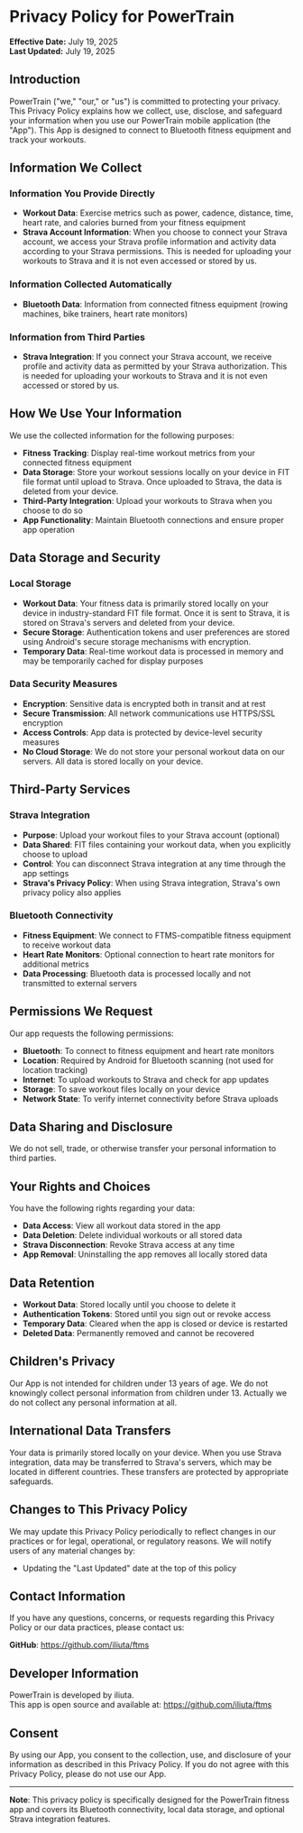 # Privacy Policy for PowerTrain

**Effective Date:** July 19, 2025  
**Last Updated:** July 19, 2025

## Introduction

PowerTrain ("we," "our," or "us") is committed to protecting your privacy. This Privacy Policy explains how we collect, use, disclose, and safeguard your information when you use our PowerTrain mobile application (the "App"). This App is designed to connect to Bluetooth fitness equipment and track your workouts.

## Information We Collect

### Information You Provide Directly
- **Workout Data**: Exercise metrics such as power, cadence, distance, time, heart rate, and calories burned from your fitness equipment
- **Strava Account Information**: When you choose to connect your Strava account, we access your Strava profile information and activity data according to your Strava permissions. This is needed for uploading your workouts to Strava and it is not even accessed or stored by us.

### Information Collected Automatically
- **Bluetooth Data**: Information from connected fitness equipment (rowing machines, bike trainers, heart rate monitors)

### Information from Third Parties
- **Strava Integration**: If you connect your Strava account, we receive profile and activity data as permitted by your Strava authorization. This is needed for uploading your workouts to Strava and it is not even accessed or stored by us.

## How We Use Your Information

We use the collected information for the following purposes:

- **Fitness Tracking**: Display real-time workout metrics from your connected fitness equipment
- **Data Storage**: Store your workout sessions locally on your device in FIT file format until upload to Strava. Once uploaded to Strava, the data is deleted from your device.
- **Third-Party Integration**: Upload your workouts to Strava when you choose to do so
- **App Functionality**: Maintain Bluetooth connections and ensure proper app operation

## Data Storage and Security

### Local Storage
- **Workout Data**: Your fitness data is primarily stored locally on your device in industry-standard FIT file format. Once it is sent to Strava, it is stored on Strava's servers and deleted from your device.
- **Secure Storage**: Authentication tokens and user preferences are stored using Android's secure storage mechanisms with encryption.
- **Temporary Data**: Real-time workout data is processed in memory and may be temporarily cached for display purposes

### Data Security Measures
- **Encryption**: Sensitive data is encrypted both in transit and at rest
- **Secure Transmission**: All network communications use HTTPS/SSL encryption
- **Access Controls**: App data is protected by device-level security measures
- **No Cloud Storage**: We do not store your personal workout data on our servers. All data is stored locally on your device.

## Third-Party Services

### Strava Integration
- **Purpose**: Upload your workout files to your Strava account (optional)
- **Data Shared**: FIT files containing your workout data, when you explicitly choose to upload
- **Control**: You can disconnect Strava integration at any time through the app settings
- **Strava's Privacy Policy**: When using Strava integration, Strava's own privacy policy also applies

### Bluetooth Connectivity
- **Fitness Equipment**: We connect to FTMS-compatible fitness equipment to receive workout data
- **Heart Rate Monitors**: Optional connection to heart rate monitors for additional metrics
- **Data Processing**: Bluetooth data is processed locally and not transmitted to external servers

## Permissions We Request

Our app requests the following permissions:

- **Bluetooth**: To connect to fitness equipment and heart rate monitors
- **Location**: Required by Android for Bluetooth scanning (not used for location tracking)
- **Internet**: To upload workouts to Strava and check for app updates
- **Storage**: To save workout files locally on your device
- **Network State**: To verify internet connectivity before Strava uploads

## Data Sharing and Disclosure

We do not sell, trade, or otherwise transfer your personal information to third parties.

## Your Rights and Choices

You have the following rights regarding your data:

- **Data Access**: View all workout data stored in the app
- **Data Deletion**: Delete individual workouts or all stored data
- **Strava Disconnection**: Revoke Strava access at any time
- **App Removal**: Uninstalling the app removes all locally stored data

## Data Retention

- **Workout Data**: Stored locally until you choose to delete it
- **Authentication Tokens**: Stored until you sign out or revoke access
- **Temporary Data**: Cleared when the app is closed or device is restarted
- **Deleted Data**: Permanently removed and cannot be recovered

## Children's Privacy

Our App is not intended for children under 13 years of age. We do not knowingly collect personal information from children under 13. Actually we do not collect any personal information at all.

## International Data Transfers

Your data is primarily stored locally on your device. When you use Strava integration, data may be transferred to Strava's servers, which may be located in different countries. These transfers are protected by appropriate safeguards.

## Changes to This Privacy Policy

We may update this Privacy Policy periodically to reflect changes in our practices or for legal, operational, or regulatory reasons. We will notify users of any material changes by:

- Updating the "Last Updated" date at the top of this policy

## Contact Information

If you have any questions, concerns, or requests regarding this Privacy Policy or our data practices, please contact us:

**GitHub**: https://github.com/iliuta/ftms  

## Developer Information

PowerTrain is developed by iliuta.  
This app is open source and available at: https://github.com/iliuta/ftms

## Consent

By using our App, you consent to the collection, use, and disclosure of your information as described in this Privacy Policy. If you do not agree with this Privacy Policy, please do not use our App.

---

**Note**: This privacy policy is specifically designed for the PowerTrain fitness app and covers its Bluetooth connectivity, local data storage, and optional Strava integration features.
